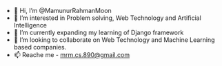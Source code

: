 - 👋 Hi, I’m @MamunurRahmanMoon
- 👀 I’m interested in Problem solving, Web Technology and Artificial Intelligence
- 🌱 I’m currently expanding my learning of Django framework
- 💞️ I’m looking to collaborate on Web Technology and Machine Learning based companies.
- 📫 Reache me - mrm.cs.890@gmail.com

<!---
MamunurRahmanMoon/MamunurRahmanMoon is a ✨ special ✨ repository because its `README.md` (this file) appears on your GitHub profile.
You can click the Preview link to take a look at your changes.
--->
